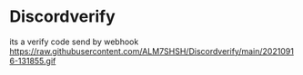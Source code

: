 # Discordverify
its a verify code send by webhook 
https://raw.githubusercontent.com/ALM7SHSH/Discordverify/main/20210916-131855.gif
